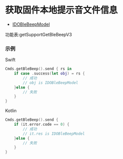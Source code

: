 # 获取固件本地提示音文件信息
* [IDOBleBeepModel](../model/IDOBleBeepModel.md)

功能表:getSupportGetBleBeepV3

### 示例

Swift
```swift
Cmds.getBleBeep().send { rs in
    if case .success(let obj) = rs {
        // 成功
        // obj is IDOBleBeepModel
    }else {
        // 失败
    }
}
```

Kotlin
```kotlin
Cmds.getBleBeep().send {
    if (it.error.code == 0) {
        // 成功
        // it.res is IDOBleBeepModel
    }else {
        // 失败
    }
}
```
